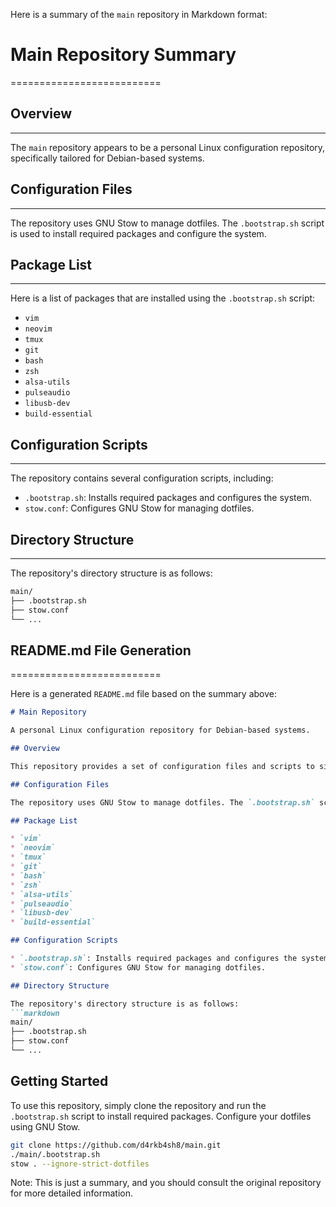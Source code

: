 Here is a summary of the `main` repository in Markdown format:

# Main Repository Summary
==========================

## Overview
------------

The `main` repository appears to be a personal Linux configuration repository, specifically tailored for Debian-based systems.

## Configuration Files
--------------------

The repository uses GNU Stow to manage dotfiles. The `.bootstrap.sh` script is used to install required packages and configure the system.

## Package List
---------------

Here is a list of packages that are installed using the `.bootstrap.sh` script:

* `vim`
* `neovim`
* `tmux`
* `git`
* `bash`
* `zsh`
* `alsa-utils`
* `pulseaudio`
* `libusb-dev`
* `build-essential`

## Configuration Scripts
-----------------------

The repository contains several configuration scripts, including:

* `.bootstrap.sh`: Installs required packages and configures the system.
* `stow.conf`: Configures GNU Stow for managing dotfiles.

## Directory Structure
---------------------

The repository's directory structure is as follows:
```markdown
main/
├── .bootstrap.sh
├── stow.conf
└── ...
```
## README.md File Generation
==========================

Here is a generated `README.md` file based on the summary above:

```markdown
# Main Repository

A personal Linux configuration repository for Debian-based systems.

## Overview

This repository provides a set of configuration files and scripts to simplify the setup and management of a Debian-based system.

## Configuration Files

The repository uses GNU Stow to manage dotfiles. The `.bootstrap.sh` script is used to install required packages and configure the system.

## Package List

* `vim`
* `neovim`
* `tmux`
* `git`
* `bash`
* `zsh`
* `alsa-utils`
* `pulseaudio`
* `libusb-dev`
* `build-essential`

## Configuration Scripts

* `.bootstrap.sh`: Installs required packages and configures the system.
* `stow.conf`: Configures GNU Stow for managing dotfiles.

## Directory Structure

The repository's directory structure is as follows:
```markdown
main/
├── .bootstrap.sh
├── stow.conf
└── ...
```
## Getting Started

To use this repository, simply clone the repository and run the `.bootstrap.sh` script to install required packages. Configure your dotfiles using GNU Stow.

```bash
git clone https://github.com/d4rkb4sh8/main.git
./main/.bootstrap.sh
stow . --ignore-strict-dotfiles
```
Note: This is just a summary, and you should consult the original repository for more detailed information.

